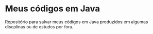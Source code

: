 # Meus códigos em Java
Repositório para salvar meus códigos em Java produzidos em algumas discplinas ou de estudos por fora.
